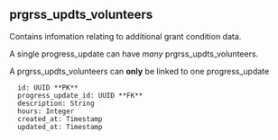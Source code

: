 ## prgrss_updts_volunteers

Contains infomation relating to additional grant condition data.

A single progress_update can have *many* prgrss_updts_volunteers.

A prgrss_updts_volunteers can **only** be linked to one progress_update

```
  id: UUID **PK**
  progress_update_id: UUID **FK**
  description: String
  hours: Integer
  created_at: Timestamp
  updated_at: Timestamp
```